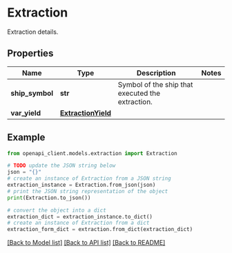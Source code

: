 # Extraction

Extraction details.

## Properties

Name | Type | Description | Notes
------------ | ------------- | ------------- | -------------
**ship_symbol** | **str** | Symbol of the ship that executed the extraction. | 
**var_yield** | [**ExtractionYield**](ExtractionYield.md) |  | 

## Example

```python
from openapi_client.models.extraction import Extraction

# TODO update the JSON string below
json = "{}"
# create an instance of Extraction from a JSON string
extraction_instance = Extraction.from_json(json)
# print the JSON string representation of the object
print(Extraction.to_json())

# convert the object into a dict
extraction_dict = extraction_instance.to_dict()
# create an instance of Extraction from a dict
extraction_form_dict = extraction.from_dict(extraction_dict)
```
[[Back to Model list]](../README.md#documentation-for-models) [[Back to API list]](../README.md#documentation-for-api-endpoints) [[Back to README]](../README.md)


